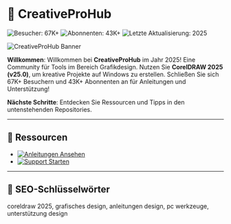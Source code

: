 # 🎨 CreativeProHub

![Besucher: 67K+](https://img.shields.io/badge/Besucher-67K+-ff9f43) ![Abonnenten: 43K+](https://img.shields.io/badge/Abonnenten-43K+-6ab04c) ![Letzte Aktualisierung: 2025](https://img.shields.io/badge/Letzte_Aktualisierung-2025-3498db)

![CreativeProHub Banner](https://downloaddevtools.com/FileManagerContent/Files/4/prodescription/3734-1.png)

**Willkommen**: Willkommen bei **CreativeProHub** im Jahr 2025! Eine Community für Tools im Bereich Grafikdesign. Nutzen Sie **CorelDRAW 2025 (v25.0)**, um kreative Projekte auf Windows zu erstellen. Schließen Sie sich 67K+ Besuchern und 43K+ Abonnenten an für Anleitungen und Unterstützung!

**Nächste Schritte**: Entdecken Sie Ressourcen und Tipps in den untenstehenden Repositories.

---

## 📖 Ressourcen

- [![Anleitungen Ansehen](https://img.shields.io/badge/Anleitungen_Ansehen-JETZT-00cc00?style=rounded&labelColor=1a1a1a)](https://github.com/CreativeProHub/CorelDRAW-Art-2025)
- [![Support Starten](https://img.shields.io/badge/Support_Starten-JETZT-00cc00?style=rounded&labelColor=1a1a1a)](https://github.com/CreativeProHub/.github)

---

## 🔎 SEO-Schlüsselwörter

coreldraw 2025, grafisches design, anleitungen design, pc werkzeuge, unterstützung design

